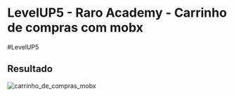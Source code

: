 # LevelUP5 - Raro Academy - Carrinho de compras com mobx

#LevelUP5

## Resultado

![carrinho_de_compras_mobx](https://user-images.githubusercontent.com/62728067/126935251-a0a786f4-67b7-4f81-9b4f-aa07f96f0fea.gif)
